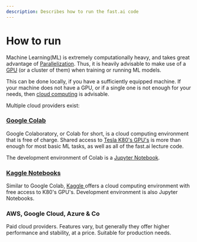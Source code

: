 ```yaml
---
description: Describes how to run the fast.ai code
---
```


# How to run

Machine Learning\(ML\) is extremely computationally heavy, and takes great advantage of [Parallelization](https://en.wikipedia.org/wiki/Parallel_computing). Thus, it is heavily advisable to make use of a [GPU](https://en.wikipedia.org/wiki/Graphics_processing_unit) \(or a cluster of them\) when training or running ML models.

This can be done locally, if you have a sufficiently equipped machine. If your machine does not have a GPU, or if a single one is not enough for your needs, then [cloud computing](https://en.wikipedia.org/wiki/Cloud_computing) is advisable.

Multiple cloud providers exist:

### [Google Colab](https://colab.research.google.com/)

Google Colaboratory, or Colab for short, is a cloud computing environment that is free of charge. Shared access to [Tesla K80's GPU's](https://www.nvidia.com/en-gb/data-center/tesla-k80/) is more than enough for most basic ML tasks, as well as all of the fast.ai lecture code. 

The development environment of Colab is a [Jupyter Notebook](jupyter-notebook.md).

### [Kaggle Notebooks](https://www.kaggle.com/notebooks)

Similar to Google Colab, [Kaggle ](https://www.kaggle.com/)offers a cloud computing environment with free access to K80's GPU's. Development environment is also Jupyter Notebooks.

### AWS, Google Cloud, Azure & Co

Paid cloud providers. Features vary, but generally they offer higher performance and stability, at a price. Suitable for production needs.

